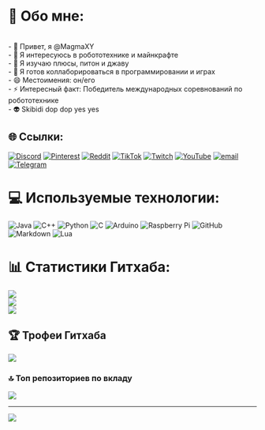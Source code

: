 # 💫 Обо мне:
<br>- 👋 Привет, я @MagmaXY<br>- 👀 Я интересуюсь в робототехнике и майнкрафте<br>- 🌱 Я изучаю плюсы, питон и джаву<br>- 💞️ Я готов коллаборироваться в программировании и играх <br>- 😄 Местоимения: он/его<br>- ⚡ Интересный факт: Победитель международных соревнований по робототехнике<br>- 👽 Skibidi dop dop yes yes


## 🌐 Ссылки:
[![Discord](https://img.shields.io/badge/Discord-%237289DA.svg?logo=discord&logoColor=white)]( https://discord.gg/MagmaXY ) [![Pinterest](https://img.shields.io/badge/Pinterest-%23E60023.svg?logo=Pinterest&logoColor=white)]( https://pinterest.com/MagmaXY ) [![Reddit](https://img.shields.io/badge/Reddit-%23FF4500.svg?logo=Reddit&logoColor=white)]( https://reddit.com/user/MagmaXY_rddt ) [![TikTok](https://img.shields.io/badge/TikTok-%23000000.svg?logo=TikTok&logoColor=white)]( https://tiktok.com/@magma_xy_tik_tok ) [![Twitch](https://img.shields.io/badge/Twitch-%239146FF.svg?logo=Twitch&logoColor=white)]( https://twitch.tv/magma_xy ) [![YouTube](https://img.shields.io/badge/YouTube-%23FF0000.svg?logo=YouTube&logoColor=white)]( https://youtube.com/@MagmaXY_Youtube ) [![email](https://img.shields.io/badge/Email-D14836?logo=gmail&logoColor=white)](mailto:dimafilippov1800@gmail.com) [![Telegram](https://img.shields.io/badge/Telegram-%239146FF.svg?logo=Telegram&logoColor=white)]( https://t.me/Dimagmad )

# 💻 Используемые технологии:
![Java]( https://img.shields.io/badge/java-%23ED8B00.svg?style=for-the-badge&logo=openjdk&logoColor=white) ![C++]( https://img.shields.io/badge/c++-%2300599C.svg?style=for-the-badge&logo=c%2B%2B&logoColor=white) ![Python]( https://img.shields.io/badge/python-3670A0?style=for-the-badge&logo=python&logoColor=ffdd54) ![C]( https://img.shields.io/badge/c-%2300599C.svg?style=for-the-badge&logo=c&logoColor=white) ![Arduino]( https://img.shields.io/badge/-Arduino-00979D?style=for-the-badge&logo=Arduino&logoColor=white) ![Raspberry Pi]( https://img.shields.io/badge/-Raspberry_Pi-C51A4A?style=for-the-badge&logo=Raspberry-Pi) ![GitHub]( https://img.shields.io/badge/github-%23121011.svg?style=for-the-badge&logo=github&logoColor=white) ![Markdown]( https://img.shields.io/badge/markdown-%23000000.svg?style=for-the-badge&logo=markdown&logoColor=white) ![Lua]( https://img.shields.io/badge/Lua-%23000000.svg?style=for-the-badge&logo=Lua&logoColor=white)
# 📊 Статистики Гитхаба:
![]( https://github-readme-stats.vercel.app/api?username=MagmaXY&theme=dark&hide_border=false&include_all_commits=false&count_private=false)<br/>
![]( https://nirzak-streak-stats.vercel.app/?user=MagmaXY&theme=dark&hide_border=false)<br/>
![]( https://github-readme-stats.vercel.app/api/top-langs/?username=MagmaXY&theme=dark&hide_border=false&include_all_commits=false&count_private=false&layout=compact)

## 🏆 Трофеи Гитхаба
![]( https://github-profile-trophy.vercel.app/?username=MagmaXY&theme=radical&no-frame=true&no-bg=true&margin-w=4)

### 🔝 Топ репозиториев по вкладу
![]( https://github-contributor-stats.vercel.app/api?username=MagmaXY&limit=5&theme=dark&combine_all_yearly_contributions=true)

---
[![]( https://visitcount.itsvg.in/api?id=MagmaXY&icon=0&color=11)]( https://visitcount.itsvg.in )

<!-- Proudly created with GPRM ( https://gprm.itsvg.in  ) --
